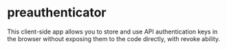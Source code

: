 # preauthenticator

This client-side app allows you to store and use API authentication keys in the browser without exposing them to the code directly, with revoke ability.
